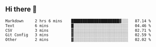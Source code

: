 ## Hi there 👋

<!--START_SECTION:waka-->

```txt
Markdown     2 hrs 6 mins    █████████████████████▓░░░   87.14 %
Text         6 mins          █░░░░░░░░░░░░░░░░░░░░░░░░   04.46 %
CSV          3 mins          ▓░░░░░░░░░░░░░░░░░░░░░░░░   02.71 %
Git Config   3 mins          ▓░░░░░░░░░░░░░░░░░░░░░░░░   02.59 %
Other        2 mins          ▓░░░░░░░░░░░░░░░░░░░░░░░░   02.02 %
```

<!--END_SECTION:waka-->

<!--
**OliverShang/OliverShang** is a ✨ _special_ ✨ repository because its `README.md` (this file) appears on your GitHub profile.

Here are some ideas to get you started:

- 🔭 I’m currently working on ...
- 🌱 I’m currently learning ...
- 👯 I’m looking to collaborate on ...
- 🤔 I’m looking for help with ...
- 💬 Ask me about ...
- 📫 How to reach me: ...
- 😄 Pronouns: ...
- ⚡ Fun fact: ...
-->
